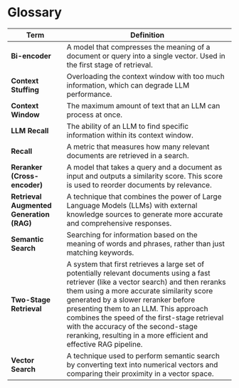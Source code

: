 # Glossary

| **Term**                                 | Definition                                                                                                                                                                                                                                                                                                                                                                                                                       |
|------------------------------------------|----------------------------------------------------------------------------------------------------------------------------------------------------------------------------------------------------------------------------------------------------------------------------------------------------------------------------------------------------------------------------------------------------------------------------------|
| **Bi-encoder**                           | A model that compresses the meaning of a document or query into a single vector. Used in the first stage of retrieval.                                                                                                                                                                                                                                                                                                           |
| **Context Stuffing**                     | Overloading the context window with too much information, which can degrade LLM performance.                                                                                                                                                                                                                                                                                                                                     |
| **Context Window**                       | The maximum amount of text that an LLM can process at once.                                                                                                                                                                                                                                                                                                                                                                      |
| **LLM Recall**                           | The ability of an LLM to find specific information within its context window.                                                                                                                                                                                                                                                                                                                                                    |
| **Recall**                               | A metric that measures how many relevant documents are retrieved in a search.                                                                                                                                                                                                                                                                                                                                                    |
| **Reranker (Cross-encoder)**             | A model that takes a query and a document as input and outputs a similarity score. This score is used to reorder documents by relevance.                                                                                                                                                                                                                                                                                         |
| **Retrieval Augmented Generation (RAG)** | A technique that combines the power of Large Language Models (LLMs) with external knowledge sources to generate more accurate and comprehensive responses.                                                                                                                                                                                                                                                                       |
| **Semantic Search**                      | Searching for information based on the meaning of words and phrases, rather than just matching keywords.                                                                                                                                                                                                                                                                                                                         |
| **Two-Stage Retrieval**                  | A system that first retrieves a large set of potentially relevant documents using a fast retriever (like a vector search) and then reranks them using a more accurate similarity score generated by a slower reranker before presenting them to an LLM. This approach combines the speed of the first-stage retrieval with the accuracy of the second-stage reranking, resulting in a more efficient and effective RAG pipeline. |
| **Vector Search**                        | A technique used to perform semantic search by converting text into numerical vectors and comparing their proximity in a vector space.                                                                                                                                                                                                                                                                                           |
